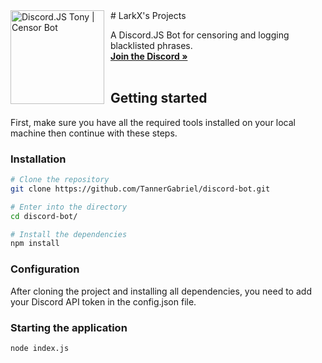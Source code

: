 <img width="150" height="150" align="left" style="float: left; margin: 0 10px 0 0;" alt="Discord.JS Tony | Censor Bot" src="https://media.discordapp.net/attachments/741659143273709588/820780173036617768/djs.png"> 
# LarkX's Projects
  <p align="left">
    A Discord.JS Bot for censoring and logging blacklisted phrases.
    <br />
    <a href="https://larkx.xyz/discord"><strong>Join the Discord »</strong></a>
    <br />
    <br />
  </p>
</p>



## Getting started

First, make sure you have all the required tools installed on your local machine then continue with these steps.

### Installation

```bash
# Clone the repository
git clone https://github.com/TannerGabriel/discord-bot.git

# Enter into the directory
cd discord-bot/

# Install the dependencies
npm install
```

### Configuration

After cloning the project and installing all dependencies, you need to add your Discord API token in the config.json file.

### Starting the application

```bash
node index.js
```

